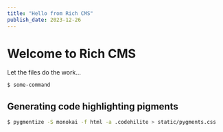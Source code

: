 ```yaml
---
title: "Hello from Rich CMS"
publish_date: 2023-12-26
---
```


# Welcome to Rich CMS

Let the files do the work...

```bash
$ some-command
```

## Generating code highlighting pigments

```bash
$ pygmentize -S monokai -f html -a .codehilite > static/pygments.css
```

